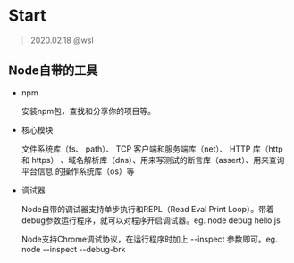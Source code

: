 # Start

> 2020.02.18 @wsl

## Node自带的工具

- npm

  安装npm包，查找和分享你的项目等。

- 核心模块

  文件系统库（fs、 path）、 TCP 客户端和服务端库（net）、 HTTP 库（http 和 https）
  、域名解析库（dns）、用来写测试的断言库（assert）、用来查询平台信息
  的操作系统库（os）等

- 调试器

  Node自带的调试器支持单步执行和REPL（Read Eval Print Loop）。带着debug参数运行程序，就可以对程序开启调试器。eg. node debug hello.js

  Node支持Chrome调试协议，在运行程序时加上 --inspect 参数即可。eg. node --inspect --debug-brk


